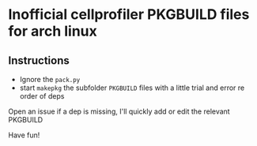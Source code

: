# Inofficial cellprofiler PKGBUILD files for arch linux

## Instructions
- Ignore the `pack.py`
- start `makepkg` the subfolder `PKGBUILD` files with a little trial and error re order of deps

Open an issue if a dep is missing, I'll quickly add or edit the relevant PKGBUILD


Have fun!
